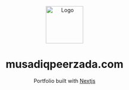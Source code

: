 <div align="center">
  <img alt="Logo" src="https://drive.google.com/file/d/1Hp79NWA3OHPxxRnB4yHBPZsSzmh6ONDc/view?usp=sharing" width="100px" />
</div>
<h1 align="center">
  musadiqpeerzada.com
</h1>
<p align="center">
  Portfolio built with <a href="https://nextjs.org/" target="_blank">Nextjs</a>
</p>